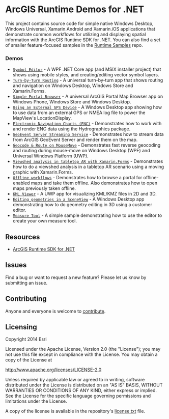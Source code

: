 ArcGIS Runtime Demos for .NET
===========================

This project contains source code for simple native Windows Desktop, Windows Universal, Xamarin.Android and Xamarin.iOS applications that demonstrate common workflows for utilizing and displaying spatial information with the ArcGIS Runtime SDK for .NET.
You can also find a set of smaller feature-focused samples in the [Runtime Samples](https://github.com/Esri/arcgis-runtime-samples-dotnet) repo.

### Demos

* [`Symbol Editor`](src/SymbolEditor) - A WPF .NET Core app (and MSIX installer project) that shows using mobile styles, and creating/editing vector symbol layers. 
* [`Turn-by-Turn Routing`](src/TurnByTurn) - A universal turn-by-turn app that shows routing and navigation on Windows Desktop, Windows Store and Xamarin.Forms.
* [`Simple Portal Browser`](src/SimplePortalBrowser) - A universal ArcGIS Portal Map Browser app on Windows Phone, Windows Store and Windows Desktop.
* [`Using an External GPS Device`](src/ExternalNmeaGPS) - A Windows Desktop app showing how to use data from an external GPS or NMEA log file to power the MapView's LocationDisplay.
* [`Electronic Navigation Charts (ENC)`](src/HydrographicsSample) - Demonstrates how to work with and render ENC data using the Hydrographics package.
* [`GeoEvent Server Streaming Service`](src/GeoEventServerSample) - Demonstrates how to stream data from ArcGIS GeoEvent Server and render them on the map.
* [`Geocode & Route on MouseMove`](src/GeocodeAndRoutingOnMouseMove) - Demonstrates fast reverse geocoding and routing during mouse-move on Windows Desktop (WPF) and Universal Windows Platform (UWP).
* [`Viewshed analysis in tabletop AR with Xamarin.Forms`](src/ViewshedInTabletopAR) - Demonstrates how to do a viewshed analysis in a tabletop AR scenario using a moving graphic with Xamarin.Forms.
* [`Offline workflows`](src/OfflineWorkflowsSample) - Demonstrates how to browse a portal for offline-enabled maps and take them offline. Also demonstrates how to open maps previously taken offline.
* [`KML Viewer`](src/KmlViewer) - A UWP app for visualizing KML/KMZ files in 2D and 3D.
* [`Editing geometries in a SceneView`](src/SceneViewEdit) - A Windows Desktop app demonstrating how to do geometry editing in 3D using a customer editor.
* [`Measure Tool`](src/MeasureTool) - A simple sample demonstrating how to use the editor to create your own measure tool.


## Resources

* [ArcGIS Runtime SDK for .NET](https://developers.arcgis.com/net/)

## Issues

Find a bug or want to request a new feature?  Please let us know by submitting an issue.

## Contributing

Anyone and everyone is welcome to [contribute](CONTRIBUTING.md).

## Licensing
Copyright 2014 Esri

Licensed under the Apache License, Version 2.0 (the "License");
you may not use this file except in compliance with the License.
You may obtain a copy of the License at

   http://www.apache.org/licenses/LICENSE-2.0

Unless required by applicable law or agreed to in writing, software
distributed under the License is distributed on an "AS IS" BASIS,
WITHOUT WARRANTIES OR CONDITIONS OF ANY KIND, either express or implied.
See the License for the specific language governing permissions and
limitations under the License.

A copy of the license is available in the repository's [license.txt](license.txt) file.
